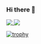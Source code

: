 ### Hi there 👋

<a href="https://github.com/anuraghazra/github-readme-stats">
  <img align="center" valign="top" src="https://github-readme-stats.vercel.app/api?username=LaurenceCheng&show_icons=true&title_color=eeeeee&text_color=aaaaaa&bg_color=000000&icon_color=33cc33" />
</a>
<a href="https://github.com/anuraghazra/github-readme-stats">
  <img align="center" valign="top" src="https://github-readme-stats.vercel.app/api/top-langs/?username=LaurenceCheng&layout=compact&card_width=445&title_color=eeeeee&text_color=aaaaaa&bg_color=000000&icon_color=33cc33" />
</a>

[![trophy](https://github-profile-trophy.vercel.app/?username=LaurenceCheng&theme=darkhub&title=PullRequest,Commits,Stars,Followers,Issues,Repositories&no-frame=true&margin-w=5&row=1)](https://github.com/ryo-ma/github-profile-trophy)

<!--
**LaurenceCheng/LaurenceCheng** is a ✨ _special_ ✨ repository because its `README.md` (this file) appears on your GitHub profile.

Here are some ideas to get you started:

- 🔭 I’m currently working on ...
- 🌱 I’m currently learning ...
- 👯 I’m looking to collaborate on ...
- 🤔 I’m looking for help with ...
- 💬 Ask me about ...
- 📫 How to reach me: ...
- 😄 Pronouns: ...
- ⚡ Fun fact: ...
-->
